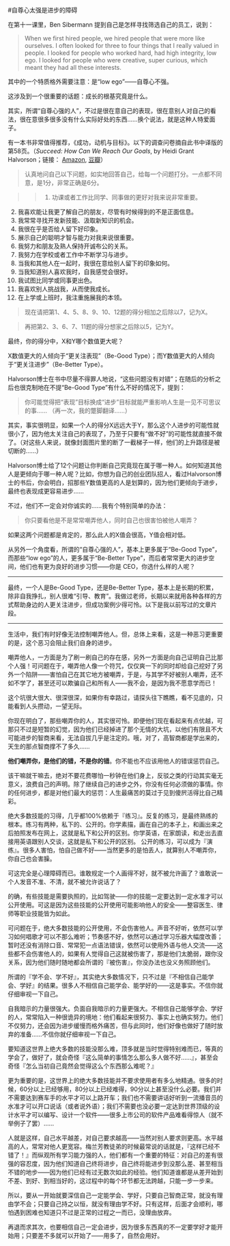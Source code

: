 #自尊心太强是进步的障碍

在第十一课里，Ben Sibermann 提到自己是怎样寻找筛选自己的员工，说到：

> When we first hired people, we hired people that were more like ourselves. I often looked for three to four things that I really valued in people. I looked for people who worked hard, had high integrity, low ego. I looked for people who were creative, super curious, which meant they had all these interests.

其中的一个特质格外需要注意：是“low ego”——自尊心不强。

这涉及到一个很重要的话题：成长的根基究竟是什么。

其实，所谓“自尊心强的人”，不过是很在意自己的表现，很在意别人对自己的看法，很在意很多很多没有什么实际好处的东西……换个说法，就是这种人特爱面子。

有一本书非常值得推荐，《成功，动机与目标》。以下的调查问卷摘自此书中译版的第58页。（*Succeed: How Can We Reach Our Goals*, by Heidi Grant Halvorson；链接： [Amazon](http://www.amazon.com/Succeed-How-Can-Reach-Goals/dp/0452297710), [豆瓣](http://book.douban.com/subject/22994632/)）

> 认真地问自己以下问题，如实地回答自己，给每一个问题打分。一点都不同意，是1分，非常正确是6分。

>> 1. 功课或者工作比同学、同事做的更好对我来说非常重要。
2. 我喜欢能让我更了解自己的朋友，尽管有时候得到的不是正面信息。
3. 我常常寻找开发新技能、汲取新知识的机会。
4. 我很在乎是否给人留下好印象。
5. 展示自己的聪明才智与能力对我来说很重要。
6. 我努力和朋友及熟人保持开诚布公的关系。
7. 我努力在学校或者工作中不断学习与进步。
8. 当我和其他人在一起时，我很在意给别人留下的印象如何。
9. 当我知道别人喜欢我时，自我感觉会很好。
10. 我试图比同学或同事更出色。
11. 我喜欢别人挑战我，从而使我成长。
12. 在上学或上班时，我注重施展我的本领。

>现在请把第1、4、5、8、9、10、12题的得分相加之后除以7，记为X。

> 再把第2、3、6、7、11题的得分想家之后除以5，记为Y。

最终，你的得分中，X和Y哪个数值更大呢？

X数值更大的人倾向于“更关注表现”（Be-Good Type）；而Y数值更大的人倾向于“更关注进步”（Be-Better Type）。

Halvorson博士在书中尽量不得罪人地说，“这些问题没有对错”；在随后的分析之后也很克制地在不提“Be-Good Type”有什么不好的情况下，提到：

> 你可能觉得把“表现”目标换成“进步”目标就能严重影响人生是一见不可思议的事…… （再一次，我的蹩脚翻译……）

其实，事实很明显，如果一个人的得分X远远大于Y，那么这个人进步的可能性就很小了，因为他太关注自己的表现了，乃至于只要有“做不好”的可能性就直接不做了。（对这些人来说，就像封面图片里的断了一截梯子一样，他们的上升路径是被切断的……）

Halvorson博士给了12个问题让你判断自己究竟现在属于哪一种人。如何知道其他人是更倾向于哪一种人呢？比如，你想为自己的创业团队招人，看过Halvorson博士的书后，你会明白，招那些Y数值更高的人是划算的，因为他们更倾向于进步，最终也表现成更容易进步……

不过，他们不一定会对你诚实的……我有个特别简单的办法：

> 你只要看他是不是常常嘲弄他人，同时自己也很害怕被他人嘲弄？

如果这两个问题都是肯定的，那么此人的X值会很高，Y值会相对低。

从另外一个角度看，所谓的“自尊心强的人”，基本上更多属于“Be-Good Type”，而那些“low ego”的人，更多属于“Be-Better Type”，而后者常常更大的进步空间，他们也有更为良好的进步习惯——你是 CEO，你选什么样的人呢？

<hr />

最终，一个人是Be-Good Type，还是Be-Better Type，基本上是长期的积累，除非自我挣扎，别人很难“引导、教育”。我做过老师，长期以来就用各种各样的方式帮助身边的人更关注进步，但成功案例少得可怜。以下是我以前写过的文章片段。

<hr />

生活中，我们有时好像无法控制嘲弄他人。但，总体上来看，这是一种恶习更重要的是，这个恶习会阻止我们自身的进步。

嘲弄他人，一方面是为了刷一刷自己的存在感，另外一方面是向自己证明自己比那个人强！可问题在于，嘲弄他人像一个符咒，仅仅爽一下的同时却给自己挖好了另外一个陷阱——害怕自己在其它地方被嘲弄，于是，与其学不好被别人嘲弄，还不如不学了，甚至还可以欺骗自己和所有人——我不会，是因为我不愿意学而已！

这个坑很大很大、很深很深，如果你有幸路过，请探头往下瞧瞧，看不见底的，只能看到人头攒动，一望无际。

你现在明白了，那些嘲弄你的人，其实很可怜。即便他们现在看起来有点优越，可那只不过是短暂的幻觉，因为他们已经掉进了那个无情的大坑，以他们有限且不大可能进步的智商来看，无法自拔几乎是注定的。哦，对了，高智商都是学出来的，天生的那点智商撑不了多久……

**他们嘲弄你，是他们的错，不是你的错**。你不能也不应该用他人的错误惩罚自己。

该干嘛就干嘛去，绝对不要花费哪怕一秒钟在他们身上，反驳之类的行动其实毫无意义，浪费自己的声明。除了继续自己的进步之外，你没有任何必须做的事情。你的任何进步，都是对他们最大的惩罚：人生最痛苦的莫过于见到傻屄活得比自己精彩。

绝大多数技能的习得，几乎都100%依赖于『练习』。反复的练习，是最终熟练的根本。练习有两种，私下的、公开的。你学素描，画在自己的本子上，和画出来之后拍照发布在网上，这就是私下和公开的区别。你学英语，在家朗读，和走出去直接用英语跟别人交谈，这就是私下和公开的区别。
公开的练习，可以成为『演练』。很多人害怕，怕自己做不好——当然更多的是怕丢人，就算别人不嘲弄你，你自己也会害臊。

可这完全是心理障碍而已。谁敢规定一个人画得不好，就不被允许画了？谁敢说一个人发音不准、不清，就不被允许说话了？

的确，有些技能是需要执照的，比如驾驶——你的技能一定要达到一定水准才可以公开使用。可这是因为这些技能的公开使用可能影响他人的安全——整容医生、律师等职业技能皆为如此。

可问题在于，绝大多数技能的公开使用，不会伤害他人。声音不好听，依然可以学习如何唱歌才可以不那么难听；节奏感不好，依然可以通过学习乐器大幅度改善；暂时还没有消除口音、常常犯一点语法错误，依然可以使用外语与他人交流——这些都不会伤害他人的，如果有人觉得自己这就被伤害了，那是他们太脆弱，跟你没关系，因为他们随时随地都会所谓的『被伤害』，你没办法也没义务照顾他们。

所谓的『学不会、学不好』，其实绝大多数情况下，只不过是『不相信自己能学会、学好』的结果。很多人不相信自己能学会、能学好的——这是事实。不信你就仔细审视一下自己。

自我暗示的力量很强大。负面自我暗示的力量更强大。不相信自己能够学会、学好的人，常常陷入一种很诡异的境地：他们看起来很努力、事实上也确实努力。他们不仅努力，还会因为进步缓慢而格外痛苦，但与此同时，他们好像也做好了随时放弃的准备……不信你就仔细审视一下自己。

要知道这世界上绝大多数的技能没那么难，顶多就是当时觉得特别难而已，等真的学会了，做好了，就会奇怪『这么简单的事情怎么那么多人做不好……』，甚至会奇怪『怎么当初自己竟然会觉得这么个东西那么难呢？』

更为重要的是，这世界上的绝大多数技能并不要求使用者有多么地精通。很多的时候，60分以上已经够用，80分以上已经难得，90分以上甚至没什么必要。我们并不需要达到赛车手的水平才可以上路开车；我们也不需要讲话好听到一流播音员的水准才可以开口说话（或者说外语）；我们不需要也没必要一定达到世界顶级的设计水平才可以编写、设计一个软件——很多上市公司的软件产品难看得惊人（就不举例子了罢）……

人就是这样，自己水平越差，对自己要求越高——当然对别人要求则更高。水平越高的人，常常对他人更宽容。梅兰芳教徒弟的时候最常说的话就是，『这样已经不错了！』而纵观所有学习能力强的人，他们都有一个重要的特征：对自己的差有很强的容忍度，因为他们知道自己终将进步，自己终将能进步到没那么差、甚至相当不错的地步——因为他们已经有过无数次如此的经验。他们知道谁都是从差开始到不差、到好、到相当好的，这过程中的每个环节都无法跨越，只能一步一步来。

所以，要从一开始就要深信自己一定能学会、学好，只要自己智商正常，就没有理由学不会；只要自己持之以恒，就没有理由学不好。只有这样，后面才会顺利，哪怕遇到困难也知道只不过是正常的过程之一而已，没理由放弃。

再退而求其次，也要相信自己一定会进步，因为很多东西真的不一定要学好才能开始用；只要差不多就可以开始了——用多了，自然会用好。
